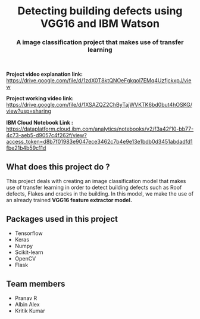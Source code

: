 <head>
  <h1 align = "center"><b>Detecting building defects using VGG16 and IBM Watson</b></h1>
</head>
<h3 align = "center">
  A image classification project that makes use of transfer learning
  </h3><br>

<b>Project video explanation link:</b>  https://drive.google.com/file/d/1zdX0T8ktQNOeFgkqol7EMq4UzfjckxpJ/view 

<b>Project working video link:</b>  https://drive.google.com/file/d/1XSAZQZ2ChByTajWVKTK6bd0but4hOSKG/view?usp=sharing

<b>IBM Cloud Notebook Link : </b><br> https://dataplatform.cloud.ibm.com/analytics/notebooks/v2/f3a42f10-bb77-4c73-aeb5-d9057c4f262f/view?access_token=d8b7f01983e9047ece3462c7b4e9e13e1bdb0d3451abdadfd1fbe21b4b59c11d

## What does this project do ?
This project deals with creating an image classification model that makes use of transfer learning in order to detect building defects
such as Roof defects, Flakes and cracks in the building. In this model, we make the use of an already trained <b>VGG16 feature extractor model.</b>

## Packages used in this project
- Tensorflow
- Keras
- Numpy
- Scikit-learn
- OpenCV
- Flask

## Team members 
- Pranav R 
- Albin Alex
- Kritik Kumar

